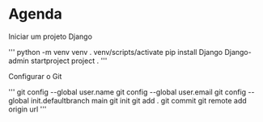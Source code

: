 # Agenda

Iniciar um projeto Django

'''
python -m venv venv
. venv/scripts/activate
pip install Django
Django-admin startproject project .
'''

Configurar o Git

'''
git config --global user.name
git config --global user.email
git config --global init.defaultbranch main
git init
git add .
git commit
git remote add origin url
'''
